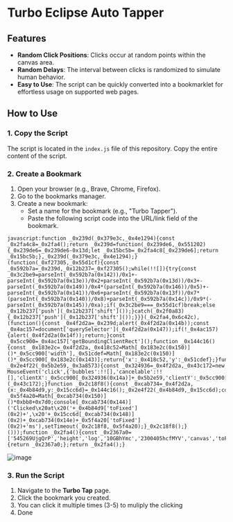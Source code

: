 # Turbo Eclipse Auto Tapper

## Features
- **Random Click Positions**: Clicks occur at random points within the canvas area.
- **Random Delays**: The interval between clicks is randomized to simulate human behavior.
- **Easy to Use**: The script can be quickly converted into a bookmarklet for effortless usage on supported web pages.

## How to Use
### 1. Copy the Script
The script is located in the `index.js` file of this repository. Copy the entire content of the script.

### 2. Create a Bookmark
1. Open your browser (e.g., Brave, Chrome, Firefox).
2. Go to the bookmarks manager.
3. Create a new bookmark:
   - Set a name for the bookmark (e.g., "Turbo Tapper").
   - Paste the following script code into the URL/link field of the bookmark.
```
javascript:function _0x239d(_0x379e3c,_0x4e1294){const _0x2fa4c8=_0x2fa4();return _0x239d=function(_0x239de6,_0x551202){_0x239de6=_0x239de6-0x13d;let _0x15bc5b=_0x2fa4c8[_0x239de6];return _0x15bc5b;},_0x239d(_0x379e3c,_0x4e1294);}(function(_0xf27305,_0x55d1cf){const _0x592b7a=_0x239d,_0x12b237=_0xf27305();while(!![]){try{const _0x3c2be9=parseInt(_0x592b7a(0x142))/0x1+-parseInt(_0x592b7a(0x13e))/0x2+parseInt(_0x592b7a(0x13d))/0x3+-parseInt(_0x592b7a(0x149))/0x4*(parseInt(_0x592b7a(0x146))/0x5)+-parseInt(_0x592b7a(0x141))/0x6+parseInt(_0x592b7a(0x13f))/0x7*(parseInt(_0x592b7a(0x140))/0x8)+parseInt(_0x592b7a(0x14c))/0x9*(-parseInt(_0x592b7a(0x145))/0xa);if(_0x3c2be9===_0x55d1cf)break;else _0x12b237['push'](_0x12b237['shift']());}catch(_0x2f0a83){_0x12b237['push'](_0x12b237['shift']());}}}(_0x2fa4,0x6c42c),(function(){const _0x4f2d2a=_0x239d;alert(_0x4f2d2a(0x14b));const _0x4ac157=document['querySelector'](_0x4f2d2a(0x147));if(!_0x4ac157){alert(_0x4f2d2a(0x14f));return;}const _0x5cc900=_0x4ac157['getBoundingClientRect']();function _0x144c16(){const _0x183e2c=_0x4f2d2a,_0x418c52=Math[_0x183e2c(0x150)]()*_0x5cc900['width'],_0x51cdef=Math[_0x183e2c(0x150)]()*_0x5cc900[_0x183e2c(0x143)];return{'x':_0x418c52,'y':_0x51cdef};}function _0x2e4f22(_0x5b2e59,_0x3a8573){const _0x324936=_0x4f2d2a,_0x43c172=new MouseEvent('click',{'bubbles':!![],'cancelable':!![],'clientX':_0x5cc900[_0x324936(0x14a)]+_0x5b2e59,'clientY':_0x5cc900['top']+_0x3a8573});_0x4ac157[_0x324936(0x14d)](_0x43c172);}function _0x2c18f8(){const _0xcab734=_0x4f2d2a,{x:_0x4b84d9,y:_0x15cc6d}=_0x144c16();_0x2e4f22(_0x4b84d9,_0x15cc6d);const _0x5f4a20=Math[_0xcab734(0x150)]()*0xbb8+0x7d0;console[_0xcab734(0x144)]('Clicked\x20at\x20('+_0x4b84d9['toFixed'](0x2)+',\x20'+_0x15cc6d[_0xcab734(0x148)](0x2)+_0xcab734(0x14e)+_0x5f4a20['toFixed'](0x2)+'ms'),setTimeout(_0x2c18f8,_0x5f4a20);}_0x2c18f8();}()));function _0x2fa4(){const _0x2367a0=['545269UjgQrP','height','log','10GBhYmc','2300405hcfMYV','canvas','toFixed','4LsRrvk','left','Auto\x20Tap\x20Turbo\x20By\x20Happy\x20Cuan\x20Airdrop','4644198phYUaP','dispatchEvent',')\x20with\x20delay\x20','Canvas\x20element\x20not\x20found!','random','2142072fPuTQt','285404EvJPXo','7XLAclZ','4778488LwmwrS','1766178UdLaUA'];_0x2fa4=function(){return _0x2367a0;};return _0x2fa4();}
```

![image](https://github.com/user-attachments/assets/e368f99e-f1b5-4435-98e0-3054f93f815a)


### 3. Run the Script
1. Navigate to the **Turbo Tap** page.
2. Click the bookmark you created.
3. You can click it multiple times (3-5) to muliply the clicking
4. Done
